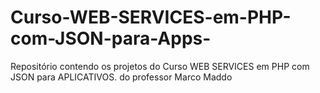 # Curso-WEB-SERVICES-em-PHP-com-JSON-para-Apps-
Repositório contendo os projetos do Curso WEB SERVICES em PHP com JSON para APLICATIVOS. do professor Marco Maddo
